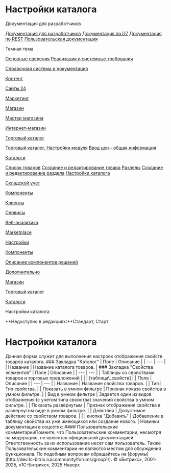 # Настройки каталога

Документация для разработчиков

[Документация для разработчиков](https://dev.1c-bitrix.ru/api_help/)
[Документация по D7](https://dev.1c-bitrix.ru/api_d7/)
[Документация по REST](https://dev.1c-bitrix.ru/rest_help/)
[Пользовательская документация](https://dev.1c-bitrix.ru/user_help/)

Темная тема

[Основные сведения](/user_help/index.php)
[Реализация и системные требования](/user_help/reqintro.php)

[Справочная система и документация](/user_help/help/index.php)

[Контент](/user_help/content/index.php)

[Сайты 24](/user_help/sites24/index.php)

[Маркетинг](/user_help/marketing/index.php)

[Магазин](/user_help/store/index.php)

[Мастер магазина](/user_help/store/storeassist.php)

[Интернет-магазин](/user_help/store/sale/index.php)

[Торговый каталог](/user_help/store/catalog/index.php)

[Торговый каталог. Настройки модуля](/user_help/store/catalog/settings_catalog.php)
[Ввод цен - общая информация](/user_help/store/catalog/prices.php)

[Каталоги](/user_help/store/catalog/products/index.php)

[Список товаров](/user_help/store/catalog/products/cat_product_list.php)
[Создание и редактирование товара](/user_help/store/catalog/products/cat_product_edit.php)
[Разделы](/user_help/store/catalog/products/cat_section_admin.php)
[Создание и редактирование раздела](/user_help/store/catalog/products/cat_section_edit.php)
[Настройки каталога](/user_help/store/catalog/products/cat_catalog_edit.php)

[Складской учет](/user_help/store/catalog/warehouse/index.php)

[Компоненты](/user_help/store/catalog/components/index.php)

[Клиенты](/user_help/clients/index.php)

[Сервисы](/user_help/service/index.php)

[Веб-аналитика](/user_help/statistic/index.php)

[Marketplace](/user_help/marketplace/index.php)

[Настройки](/user_help/settings/index.php)

[Компоненты](/user_help/components/index.php)

[Описание компонентов решений](/user_help/description_decisions/index.php)

[Дополнительно](/user_help/additional/index.php)

[Магазин](/user_help/store/index.php)

[Торговый каталог](/user_help/store/catalog/index.php)

[Каталоги](/user_help/store/catalog/products/index.php)

Настройки каталога

**Недоступно в редакциях:**Стандарт, Старт

# Настройки каталога

<!--
<h4 id="topictoctitle">В этом разделе
- [Форма редактирования](#form) - [Закладка "Каталог"](#catalog)
  - [Закладка "Свойства элементов"](#prop)
- [Кнопки управления](#buttons)
--!>

Данная форма служит для выполнения настроек отображения свойств товаров каталога.

### Закладка "Каталог"

| Поле | Описание |
| --- | --- |
| Название | Название каталога товаров. |

  


### Закладка "Свойства элементов"

| Поле | Описание |
| --- | --- |
| Таблицы со свойствами товаров и торговых предложений | |
| [таблица\_свойств] | | Поле | Описание | | --- | --- | | Название | Название свойства товаров. | | Тип | Тип свойства. | | Показать в умном фильтре | Признак показа свойства в умном фильтре. | | Вид в умном фильтре | Задается один из видов отображения (с учетом типа свойства) значений свойства в умном фильтре. | | Показать развёрнутым | Признак отображения свойства в развернутом виде в умном фильтре. | | Действия | Допустимое действие со свойством товаров. | |
| кнопка "Добавить" | Добавление в таблицу свойства из уже имеющихся или создание нового. |

<!--
<h2>Кнопки управления

| Поле | Описание |
| --- | --- |
| Сохранить | Сохранение параметров настроек каталога. |
| Применить | Сохранение внесённых изменений. Продолжение редактирования параметров настроек каталога. |

--!>

Новинки документации в соцсетях:

#### Пользовательские комментарииПомните, что Пользовательские комментарии, несмотря на модерацию, не являются официальной документацией. Ответственность за их использование несет сам пользователь. Также Пользовательские комментарии не являются местом для обсуждения функционала. По подобным вопросам обращайтесь на [форумы](http://dev.1c-bitrix.ru/community/forums/group1/).

© «Битрикс», 2001-2025, «1С-Битрикс», 2025

Наверх